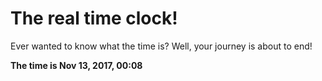 # The real time clock!

Ever wanted to know what the time is? Well, your journey is about to end!

**The time is Nov 13, 2017, 00:08**